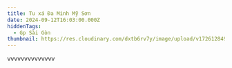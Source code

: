 ```yaml
---
title: Tu xá Đa Minh Mỹ Sơn
date: 2024-09-12T16:03:00.000Z
hiddenTags:
  - Gp Sài Gòn
thumbnail: https://res.cloudinary.com/dxtb6rv7y/image/upload/v1726128496/My_Son_1_ib8bbm.jpg
---
```

vvvvvvvvvvvvvv
